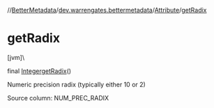 //[BetterMetadata](../../../index.md)/[dev.warrengates.bettermetadata](../index.md)/[Attribute](index.md)/[getRadix](get-radix.md)

# getRadix

[jvm]\

final [Integer](https://docs.oracle.com/javase/8/docs/api/java/lang/Integer.html)[getRadix](get-radix.md)()

Numeric precision radix (typically either 10 or 2)

Source column: NUM_PREC_RADIX

